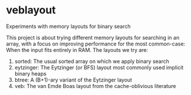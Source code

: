 # veblayout
Experiments with memory layouts for binary search

This project is about trying different memory layouts for searching in an array, with a focus on improving performance for the most common-case: When the input fits entirely in RAM. The layouts we try are:

1. sorted: The usual sorted array on which we apply binary search
2. eytzinger: The Eytzinger (or BFS) layout most commonly used implicit binary heaps
3. btree: A (B+1)-ary variant of the Eytzinger layout
3. veb: The van Emde Boas layout from the cache-oblivious literature
